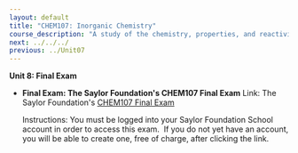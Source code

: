 ```yaml
---
layout: default
title: "CHEM107: Inorganic Chemistry"
course_description: "A study of the chemistry, properties, and reactivity of metal-containing compounds. Topics include atomic structure and electron configurations, bonding theories, ionic bonding, ionic solids and packing structures, band theory, alloys, semiconductors, and superconductors, inorganic acids and bases, and the properties and compounds of Group 1-7 elements."
next: ../../../
previous: ../Unit07
---
```

**Unit 8: Final Exam** <span id="8"></span> 
-   **Final Exam: The Saylor Foundation's CHEM107 Final Exam**
    Link: The Saylor Foundation's [CHEM107 Final
    Exam](http://school.saylor.org/mod/quiz/view.php?id=373)  
      
     Instructions: You must be logged into your Saylor Foundation School
    account in order to access this exam.  If you do not yet have an
    account, you will be able to create one, free of charge, after
    clicking the link.


